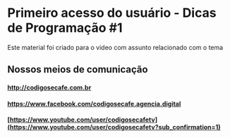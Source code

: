 # Primeiro acesso do usuário - Dicas de Programação #1

Este material foi criado para o video com assunto relacionado com o tema

## Nossos meios de comunicação
#### <http://codigosecafe.com.br>
#### <https://www.facebook.com/codigosecafe.agencia.digital>
#### [https://www.youtube.com/user/codigosecafetv](https://www.youtube.com/user/codigosecafetv?sub_confirmation=1)
